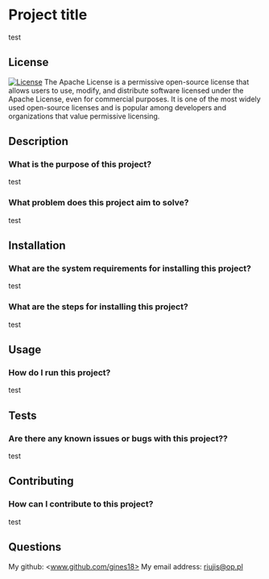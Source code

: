 # Project title
test

## License
[![License](https://img.shields.io/badge/License-Apache_2.0-blue.svg)](https://opensource.org/licenses/Apache-2.0) The Apache License is a permissive open-source license that allows users to use, modify, and distribute software licensed under the Apache License, even for commercial purposes. It is one of the most widely used open-source licenses and is popular among developers and organizations that value permissive licensing.

## Description
### What is the purpose of this project?
test
### What problem does this project aim to solve?
test

## Installation
### What are the system requirements for installing this project?
test
### What are the steps for installing this project?
test

## Usage
### How do I run this project?
test

## Tests
### Are there any known issues or bugs with this project??
test

## Contributing
### How can I contribute to this project?
test

## Questions
My github: <www.github.com/gines18>
My email address: riujis@op.pl

